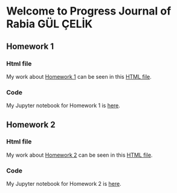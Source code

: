 # Welcome to Progress Journal of Rabia GÜL ÇELİK

## Homework 1
### Html file
My work about [Homework 1](https://github.com/BU-IE-582/fall-23-rabiagul0311/tree/main/Homework1) can be seen in this [HTML file](Homework1/HW1_notebook_Rabia_gul_celik.html).
### Code
My Jupyter notebook for Homework 1 is [here](https://github.com/BU-IE-582/fall-23-rabiagul0311/blob/main/Homework1/HW1_code.ipynb). 

## Homework 2
### Html file
My work about [Homework 2](https://github.com/BU-IE-582/fall-23-rabiagul0311/tree/main/Homework2) can be seen in this [HTML file](Homework2/HW2_notebook_Rabia_gul_celik.html).
### Code
My Jupyter notebook for Homework 2 is [here](https://github.com/BU-IE-582/fall-23-rabiagul0311/blob/main/Homework2/HW2_code.ipynb). 
